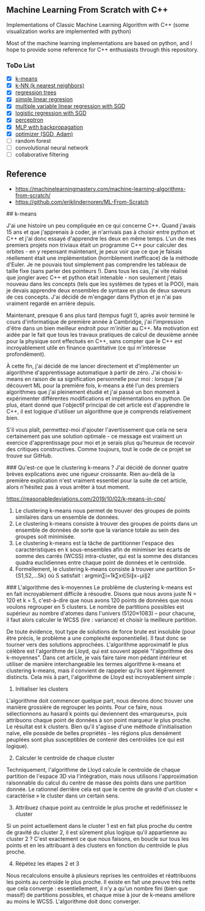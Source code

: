 
 ## Machine Learning From Scratch with C++

Implementations of Classic Machine Learning Algorithm with C++
(some visualization works are implemented with python)

Most of the machine learning implementations are based on python, and I hope to provide some reference for C++ enthusiasts through this repository.

### ToDo List
- [X] [k-means](https://github.com/magikerwin1993/ML-From-Scatch-With-CPP/tree/main/k-means)
- [X] [k-NN (k nearest neighbors)](https://github.com/magikerwin1993/ML-From-Scatch-With-CPP/tree/main/k-nn)
- [X] [regression trees](https://github.com/magikerwin1993/ML-From-Scatch-With-CPP/tree/main/RegressionTrees)
- [X] [simple linear regresion](https://github.com/magikerwin1993/ML-From-Scatch-With-CPP/tree/main/SimpleLinearReg)
- [X] [multiple variable linear regression with SGD](https://github.com/magikerwin1993/ML-From-Scatch-With-CPP/tree/main/MultiVarLinearRegWithSGD)
- [X] [logistic regression with SGD](https://github.com/magikerwin1993/ML-From-Scatch-With-CPP/tree/main/LogisticRegWithSGD)
- [X] [perceptron](https://github.com/magikerwin1993/ML-From-Scatch-With-CPP/tree/main/Perceptron)
- [X] [MLP with backpropagation](https://github.com/magikerwin1993/ML-From-Scatch-With-CPP/tree/main/MLPWithBP)
- [X] [optimizer (SGD, Adam)](https://github.com/magikerwin1993/ML-From-Scatch-With-CPP/tree/main/Optimizer)
- [ ] random forest
- [ ] convolutional neural network
- [ ] collaborative filtering

## Reference
* https://machinelearningmastery.com/machine-learning-algorithms-from-scratch/
* https://github.com/eriklindernoren/ML-From-Scratch

## k-means

J'ai une histoire un peu compliquée en ce qui concerne C++. Quand j'avais 15 ans et que j'apprenais à coder, je n'arrivais pas à choisir entre python et C++ et j'ai donc essayé d'apprendre les deux en même temps. L'un de mes premiers projets non triviaux était un programme C++ pour calculer des orbites - en y repensant maintenant, je peux voir que ce que je faisais réellement était une implémentation (horriblement inefficace) de la méthode d'Euler. Je ne pouvais tout simplement pas comprendre les tableaux de taille fixe (sans parler des pointeurs !). Dans tous les cas, j'ai vite réalisé que jongler avec C++ et python était intenable - non seulement j'étais nouveau dans les concepts (tels que les systèmes de types et la POO), mais je devais apprendre deux ensembles de syntaxe en plus de deux saveurs de ces concepts. J'ai décidé de m'engager dans Python et je n'ai pas vraiment regardé en arrière depuis.

Maintenant, presque 6 ans plus tard (tempus fugit !), après avoir terminé le cours d'informatique de première année à Cambridge, j'ai l'impression d'être dans un bien meilleur endroit pour m'initier au C++. Ma motivation est aidée par le fait que tous les travaux pratiques de calcul de deuxième année pour la physique sont effectués en C++, sans compter que le C++ est incroyablement utile en finance quantitative (ce qui m'intéresse profondément).

À cette fin, j'ai décidé de me lancer directement et d'implémenter un algorithme d'apprentissage automatique à partir de zéro. J'ai choisi k-means en raison de sa signification personnelle pour moi : lorsque j'ai découvert ML pour la première fois, k-means a été l'un des premiers algorithmes que j'ai pleinement étudié et j'ai passé un bon moment à expérimenter différentes modifications et implémentations en python. De plus, étant donné que l'objectif principal de cet article est d'apprendre le C++, il est logique d'utiliser un algorithme que je comprends relativement bien.

S'il vous plaît, permettez-moi d'ajouter l'avertissement que cela ne sera certainement pas une solution optimale - ce message est vraiment un exercice d'apprentissage pour moi et je serais plus qu'heureux de recevoir des critiques constructives. Comme toujours, tout le code de ce projet se trouve sur GitHub.

### Qu'est-ce que le clustering k-means ?
J'ai décidé de donner quatre brèves explications avec une rigueur croissante. Rien au-delà de la première explication n'est vraiment essentiel pour la suite de cet article, alors n'hésitez pas à vous arrêter à tout moment.

https://reasonabledeviations.com/2019/10/02/k-means-in-cpp/

1. Le clustering k-means nous permet de trouver des groupes de points similaires dans un ensemble de données.
2. Le clustering k-means consiste à trouver des groupes de points dans un ensemble de données de sorte que la variance totale au sein des groupes soit minimisée.
3. Le clustering k-means est la tâche de partitionner l'espace des caractéristiques en k sous-ensembles afin de minimiser les écarts de somme des carrés (WCSS) intra-cluster, qui est la somme des distances quadra euclidiennes entre chaque point de données et le centroïde.
4. Formellement, le clustering k-means consiste à trouver une partition S={S1,S2,…Sk} où S satisfait :
argmin∑i=1k∑x∈Si∥x−μi∥2

### L'algorithme des k-moyennes
Le problème de clustering k-means est en fait incroyablement difficile à résoudre. Disons que nous avons juste N = 120 et k = 5, c'est-à-dire que nous avons 120 points de données que nous voulons regrouper en 5 clusters. Le nombre de partitions possibles est supérieur au nombre d'atomes dans l'univers (5120≈1083) – pour chacune, il faut alors calculer le WCSS (lire : variance) et choisir la meilleure partition.

De toute évidence, tout type de solutions de force brute est insoluble (pour être précis, le problème a une complexité exponentielle). Il faut donc se tourner vers des solutions approchées. L'algorithme approximatif le plus célèbre est l'algorithme de Lloyd, qui est souvent appelé "l'algorithme des k-moyennes". Dans cet article, je vais faire taire mon pédant intérieur et utiliser de manière interchangeable les termes algorithme k-means et clustering k-means, mais il convient de rappeler qu'ils sont légèrement distincts. Cela mis à part, l'algorithme de Lloyd est incroyablement simple :

1. Initialiser les clusters

L'algorithme doit commencer quelque part, nous devons donc trouver une manière grossière de regrouper les points. Pour ce faire, nous sélectionnons au hasard k points qui deviennent des «marqueurs», puis attribuons chaque point de données à son point marqueur le plus proche. Le résultat est k clusters. Bien qu'il s'agisse d'une méthode d'initialisation naïve, elle possède de belles propriétés - les régions plus densément peuplées sont plus susceptibles de contenir des centroïdes (ce qui est logique).

2. Calculer le centroïde de chaque cluster

Techniquement, l'algorithme de Lloyd calcule le centroïde de chaque partition de l'espace 3D via l'intégration, mais nous utilisons l'approximation raisonnable du calcul du centre de masse des points dans une partition donnée. Le rationnel derrière cela est que le centre de gravité d'un cluster « caractérise » le cluster dans un certain sens.

3. Attribuez chaque point au centroïde le plus proche et redéfinissez le cluster

Si un point actuellement dans le cluster 1 est en fait plus proche du centre de gravité du cluster 2, il est sûrement plus logique qu'il appartienne au cluster 2 ? C'est exactement ce que nous faisons, en boucle sur tous les points et en les attribuant à des clusters en fonction du centroïde le plus proche.

4. Répétez les étapes 2 et 3

Nous recalculons ensuite à plusieurs reprises les centroïdes et réattribuons les points au centroïde le plus proche. Il existe en fait une preuve très nette que cela converge : essentiellement, il n'y a qu'un nombre fini (bien que massif) de partitions possibles, et chaque mise à jour de k-means améliore au moins le WCSS. L'algorithme doit donc converger.
